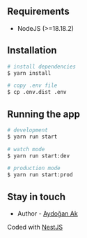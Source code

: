 ## Requirements
* NodeJS (>=18.18.2)

## Installation

```bash
# install dependencies
$ yarn install

# copy .env file
$ cp .env.dist .env 
```

## Running the app

```bash
# development
$ yarn run start

# watch mode
$ yarn run start:dev

# production mode
$ yarn run start:prod
```

## Stay in touch

- Author - [Aydoğan Ak](https://github.com/aydgnak)

Coded with [NestJS](https://nestjs.com)